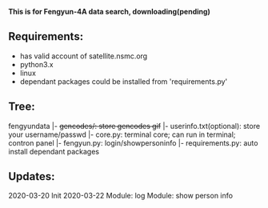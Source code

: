 **This is for Fengyun-4A data search, downloading(pending)**


## Requirements:
+ has valid account of satellite.nsmc.org
+ python3.x
+ linux
+ dependant packages could be installed from 'requirements.py'


## Tree:
fengyundata
|- ~~gencodes/: store gencodes gif~~
|- userinfo.txt(optional): store your username/passwd
|- core.py: terminal core; can run in terminal; contron panel
|- fengyun.py: login/showpersoninfo
|- requirements.py: auto install dependant packages


## Updates:
2020-03-20 Init
2020-03-22 Module: log
           Module: show person info



